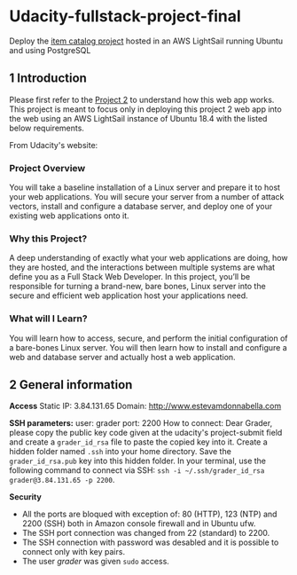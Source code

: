 # Udacity-fullstack-project-final
Deploy the [item catalog project](https://github.com/stevelee87/Udacity-fullstack-project2) hosted in an AWS LightSail running Ubuntu and using PostgreSQL

## 1 Introduction

Please first refer to the [Project 2](https://github.com/stevelee87/Udacity-fullstack-project2) to understand how this web app works. This project is meant to focus only in deploying this project 2 web app into the web using an AWS LightSail instance of Ubuntu 18.4 with the listed below requirements.

From Udacity's website:

### Project Overview
You will take a baseline installation of a Linux server and prepare it to host your web applications. You will secure your server from a number of attack vectors, install and configure a database server, and deploy one of your existing web applications onto it.

### Why this Project?
A deep understanding of exactly what your web applications are doing, how they are hosted, and the interactions between multiple systems are what define you as a Full Stack Web Developer. In this project, you’ll be responsible for turning a brand-new, bare bones, Linux server into the secure and efficient web application host your applications need.

### What will I Learn?
You will learn how to access, secure, and perform the initial configuration of a bare-bones Linux server. You will then learn how to install and configure a web and database server and actually host a web application.

## 2 General information

**Access**
Static IP: 3.84.131.65
Domain: http://www.estevamdonnabella.com

**SSH parameters:**
user: grader
port: 2200
How to connect: Dear Grader, please copy the public key code given at the udacity's project-submit field and create a `grader_id_rsa` file to paste the copied key into it. Create a hidden folder named `.ssh` into your home directory. Save the `grader_id_rsa.pub` key into this hidden folder. In your terminal, use the following command to connect via SSH: `ssh -i ~/.ssh/grader_id_rsa grader@3.84.131.65 -p 2200`. 

**Security**
* All the ports are bloqued with exception of: 80 (HTTP), 123 (NTP) and 2200 (SSH) both in Amazon console firewall and in Ubuntu ufw.
* The SSH port connection was changed from 22 (standard) to 2200.
* The SSH connection with password was desabled and it is possible to connect only with key pairs.
* The user _grader_ was given `sudo` access.
